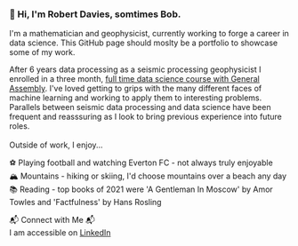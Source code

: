 ### 👋 Hi, I'm Robert Davies, somtimes Bob. 

I'm a mathematician and geophysicist, currently working to forge a career in data science. This GitHub page should moslty be a portfolio to showcase some of my work.

After 6 years data processing as a seismic processing geophysicist I enrolled in a three month, [full time data science course with General Assembly](https://generalassemb.ly/education/data-science-immersive/london?ga_campaign=immersive-remote&ga_variation=dsi-tile). I've loved getting to grips with the many different faces of machine learning and working to apply them to interesting problems. Parallels between seismic data processing and data science have been frequent and reasssuring as I look to bring previous experience into future roles. 
<br>
<br>
Outside of work, I enjoy...

⚽ Playing football and watching Everton FC  - not always truly enjoyable <br>
🏔️ Mountains - hiking or skiing, I'd choose mountains over a beach any day <br>
📚 Reading - top books of 2021 were 'A Gentleman In Moscow' by Amor Towles and 'Factfulness' by Hans Rosling <br>

📬 Connect with Me 📬 <br>
I am accessible on [LinkedIn](https://www.linkedin.com/in/rgdavies92/)

